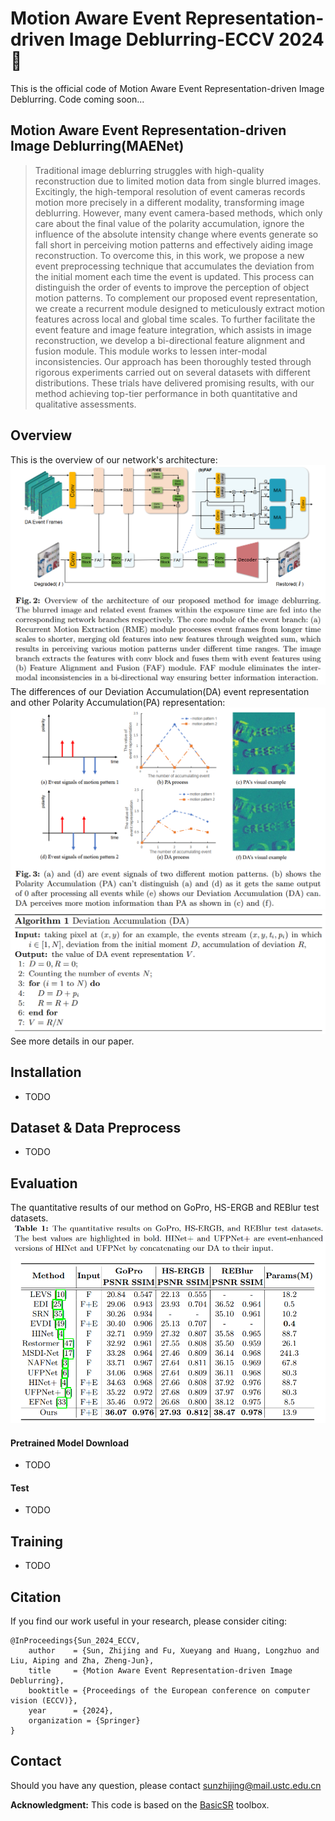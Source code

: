 # Motion Aware Event Representation-driven Image Deblurring-ECCV 2024🫶
This is the official code of Motion Aware Event Representation-driven Image Deblurring.
Code coming soon...

## Motion Aware Event Representation-driven Image Deblurring(MAENet)
> Traditional image deblurring struggles with high-quality reconstruction due to limited motion data from single blurred images. Excitingly, the high-temporal resolution of event cameras records motion
more precisely in a different modality, transforming image deblurring.
However, many event camera-based methods, which only care about the
final value of the polarity accumulation, ignore the influence of the absolute intensity change where events generate so fall short in perceiving
motion patterns and effectively aiding image reconstruction. To overcome
this, in this work, we propose a new event preprocessing technique that
accumulates the deviation from the initial moment each time the event is
updated. This process can distinguish the order of events to improve the
perception of object motion patterns. To complement our proposed event
representation, we create a recurrent module designed to meticulously
extract motion features across local and global time scales. To further
facilitate the event feature and image feature integration, which assists in
image reconstruction, we develop a bi-directional feature alignment and
fusion module. This module works to lessen inter-modal inconsistencies.
Our approach has been thoroughly tested through rigorous experiments
carried out on several datasets with different distributions. These trials have delivered promising results, with our method achieving top-tier
performance in both quantitative and qualitative assessments.

## Overview

This is the overview of our network's architecture:
![image](https://github.com/ZhijingS/DA_event_deblur/blob/main/network.png)
The differences of our Deviation Accumulation(DA) event representation and other Polarity Accumulation(PA) representation:
![image](https://github.com/ZhijingS/DA_event_deblur/blob/main/DArep.png)
![image](https://github.com/ZhijingS/DA_event_deblur/blob/main/algo.png)
See more details in our paper.

## Installation

- TODO

## Dataset & Data Preprocess

- TODO

## Evaluation
The quantitative results of our method on GoPro, HS-ERGB and REBlur test datasets.
![image](https://github.com/ZhijingS/DA_event_deblur/blob/main/expres.png)
#### Pretrained Model Download 

- TODO

#### Test

- TODO

## Training

- TODO

## Citation

If you find our work useful in your research, please consider citing:

```
@InProceedings{Sun_2024_ECCV,
    author    = {Sun, Zhijing and Fu, Xueyang and Huang, Longzhuo and Liu, Aiping and Zha, Zheng-Jun},
    title     = {Motion Aware Event Representation-driven Image Deblurring},
    booktitle = {Proceedings of the European conference on computer vision (ECCV)},
    year      = {2024},
    organization = {Springer}
}
```

## Contact

Should you have any question, please contact [sunzhijing@mail.ustc.edu.cn](sunzhijing@mail.ustc.edu.cn)

**Acknowledgment:** This code is based on the [BasicSR](https://github.com/xinntao/BasicSR) toolbox.
